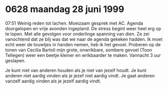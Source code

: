 # 0628 maandag 28 juni 1999
07:51	Weinig reden tot lachen. Moeizaam gesprek met AC. Agenda doorgelopen en vrije avonden ingepland. De stress begint weer heel erg op te lopen. Met alle gevolgen voor onderlinge spanning van dien. Ze zei vanochtend dat ze blij was dat we naar de agenda gekeken hadden. Ik moet echt weer de touwtjes in handen nemen, heb ik het gevoel. Proberen op de tonen van Cecilia Bartoli mijn grote, onwrikbare, sombere gevoel (Toon Tellegen) weer een beetje kleiner en wrikbaarder te maken. Vannacht 3 uur geslapen.

Je kunt niet van anderen houden als je niet van jezelf houdt. Je kunt anderen niet aardig vinden als je jezef niet aardig vindt. Je gaat anderen vanzelf aardig vinden als je jezelf aardig vindt. 
